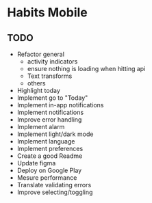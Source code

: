 # Habits Mobile

## TODO

- Refactor general
  - activity indicators
  - ensure nothing is loading when hitting api
  - Text transforms
  - others
- Highlight today
- Implement go to "Today"
- Implement in-app notifications
- Implement notifications
- Improve error handling
- Implement alarm
- Implement light/dark mode
- Implement language
- Implement preferences
- Create a good Readme
- Update figma
- Deploy on Google Play
- Mesure performance
- Translate validating errors
- Improve selecting/toggling
